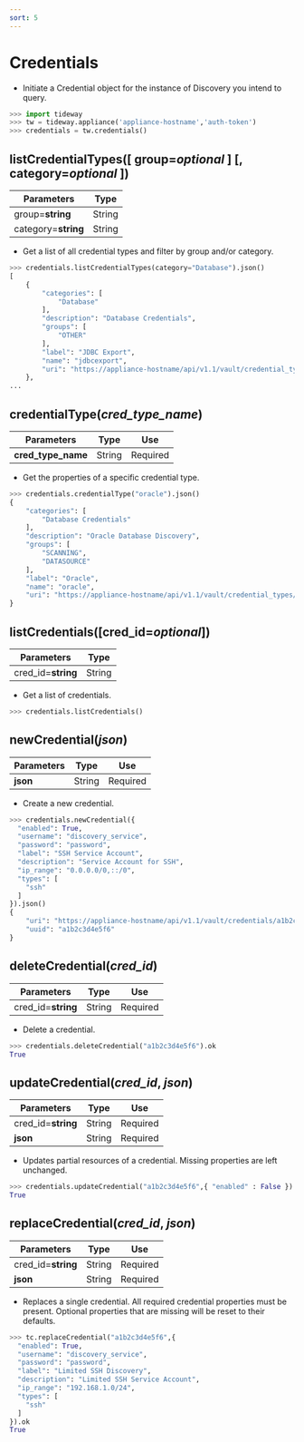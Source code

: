 ```yaml
---
sort: 5
---
```


# Credentials

- Initiate a Credential object for the instance of Discovery you intend to query.

```python
>>> import tideway
>>> tw = tideway.appliance('appliance-hostname','auth-token')
>>> credentials = tw.credentials()
```

## listCredentialTypes([ group=*optional* ] [, category=*optional* ])

| Parameters | Type
| - | -
| group=**string** | String
| category=**string** | String

- Get a list of all credential types and filter by group and/or category.

```python
>>> credentials.listCredentialTypes(category="Database").json()
[
    {
        "categories": [
            "Database"
        ],
        "description": "Database Credentials",
        "groups": [
            "OTHER"
        ],
        "label": "JDBC Export",
        "name": "jdbcexport",
        "uri": "https://appliance-hostname/api/v1.1/vault/credential_types/jdbcexport"
    },
...
```

## credentialType(*cred_type_name*)

| Parameters | Type | Use
| - | - | -
| **cred_type_name** | String | Required

- Get the properties of a specific credential type.

```python
>>> credentials.credentialType("oracle").json()
{
    "categories": [
        "Database Credentials"
    ],
    "description": "Oracle Database Discovery",
    "groups": [
        "SCANNING",
        "DATASOURCE"
    ],
    "label": "Oracle",
    "name": "oracle",
    "uri": "https://appliance-hostname/api/v1.1/vault/credential_types/oracle"
}
```

## listCredentials([cred_id=*optional*])

| Parameters | Type
| - | -
| cred_id=**string** | String

- Get a list of credentials.

```python
>>> credentials.listCredentials()
```

## newCredential(*json*)

| Parameters | Type | Use
| - | - | -
| **json** | String | Required

- Create a new credential.

```python
>>> credentials.newCredential({
  "enabled": True,
  "username": "discovery_service",
  "password": "password",
  "label": "SSH Service Account",
  "description": "Service Account for SSH",
  "ip_range": "0.0.0.0/0,::/0",
  "types": [
    "ssh"
  ]
}).json()
{
    "uri": "https://appliance-hostname/api/v1.1/vault/credentials/a1b2c3d4e5f6",
    "uuid": "a1b2c3d4e5f6"
}
```

## deleteCredential(*cred_id*)

| Parameters | Type | Use
| - | - | -
| cred_id=**string** | String | Required

- Delete a credential.

```python
>>> credentials.deleteCredential("a1b2c3d4e5f6").ok
True
```

## updateCredential(*cred_id*, *json*)

| Parameters | Type | Use
| - | - | -
| cred_id=**string** | String | Required
| **json** | String | Required

- Updates partial resources of a credential. Missing properties are left unchanged.

```python
>>> credentials.updateCredential("a1b2c3d4e5f6",{ "enabled" : False }).ok
True
```

## replaceCredential(*cred_id*, *json*)

| Parameters | Type | Use
| - | - | -
| cred_id=**string** | String | Required
| **json** | String | Required

- Replaces a single credential. All required credential properties must be present. Optional properties that are missing will be reset to their defaults.

```python
>>> tc.replaceCredential("a1b2c3d4e5f6",{
  "enabled": True,
  "username": "discovery_service",
  "password": "password",
  "label": "Limited SSH Discovery",
  "description": "Limited SSH Service Account",
  "ip_range": "192.168.1.0/24",
  "types": [
    "ssh"
  ]
}).ok
True
```